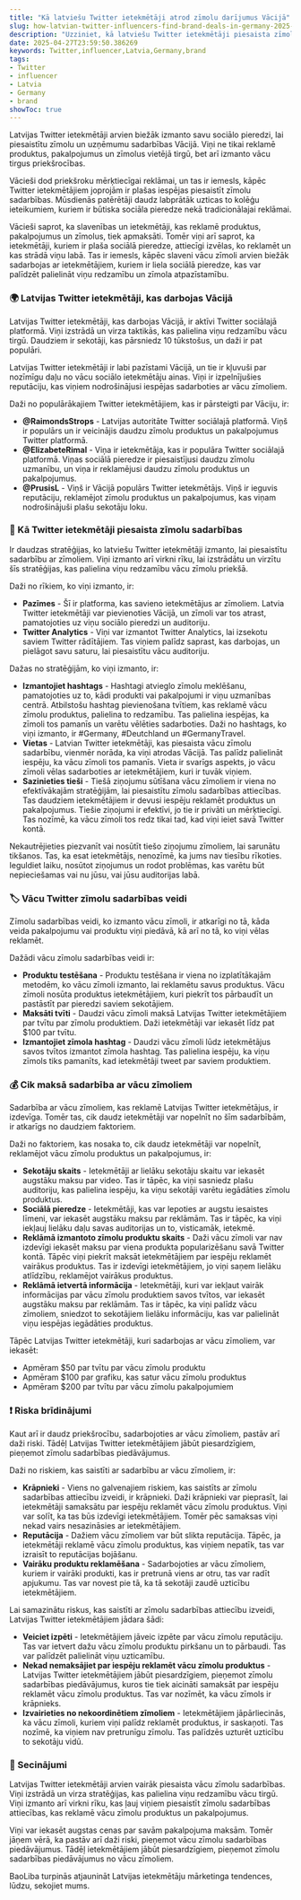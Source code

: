 ```yaml
---
title: "Kā latviešu Twitter ietekmētāji atrod zīmolu darījumus Vācijā"
slug: how-latvian-twitter-influencers-find-brand-deals-in-germany-2025-04-27
description: "Uzziniet, kā latviešu Twitter ietekmētāji piesaista zīmolu sadarbības Vācijā, izmantojot sociālo pieredzi, lai reklamētu produktus un palielinātu zīmola atpazīstamību."
date: 2025-04-27T23:59:50.386269
keywords: Twitter,influencer,Latvia,Germany,brand
tags:
- Twitter
- influencer
- Latvia
- Germany
- brand
showToc: true
---
```


Latvijas Twitter ietekmētāji arvien biežāk izmanto savu sociālo pieredzi, lai piesaistītu zīmolu un uzņēmumu sadarbības Vācijā. Viņi ne tikai reklamē produktus, pakalpojumus un zīmolus vietējā tirgū, bet arī izmanto vācu tirgus priekšrocības.

Vācieši dod priekšroku mērķtiecīgai reklāmai, un tas ir iemesls, kāpēc Twitter ietekmētājiem joprojām ir plašas iespējas piesaistīt zīmolu sadarbības. Mūsdienās patērētāji daudz labprātāk uzticas to kolēģu ieteikumiem, kuriem ir būtiska sociāla pieredze nekā tradicionālajai reklāmai.

Vācieši saprot, ka slavenības un ietekmētāji, kas reklamē produktus, pakalpojumus un zīmolus, tiek apmaksāti. Tomēr viņi arī saprot, ka ietekmētāji, kuriem ir plaša sociālā pieredze, attiecīgi izvēlas, ko reklamēt un kas strādā viņu labā. Tas ir iemesls, kāpēc slaveni vācu zīmoli arvien biežāk sadarbojas ar ietekmētājiem, kuriem ir liela sociālā pieredze, kas var palīdzēt palielināt viņu redzamību un zīmola atpazīstamību.


### 🌍 Latvijas Twitter ietekmētāji, kas darbojas Vācijā

Latvijas Twitter ietekmētāji, kas darbojas Vācijā, ir aktīvi Twitter sociālajā platformā. Viņi izstrādā un virza taktikās, kas palielina viņu redzamību vācu tirgū. Daudziem ir sekotāji, kas pārsniedz 10 tūkstošus, un daži ir pat populāri.

Latvijas Twitter ietekmētāji ir labi pazīstami Vācijā, un tie ir kļuvuši par nozīmīgu daļu no vācu sociālo ietekmētāju ainas. Viņi ir izpelnījušies reputāciju, kas viņiem nodrošinājusi iespējas sadarboties ar vācu zīmoliem.

Daži no populārākajiem Twitter ietekmētājiem, kas ir pārsteigti par Vāciju, ir:

- **@RaimondsStrops** - Latvijas autoritāte Twitter sociālajā platformā. Viņš ir populārs un ir veicinājis daudzu zīmolu produktus un pakalpojumus Twitter platformā.
- **@ElizabeteRimal** - Viņa ir ietekmētāja, kas ir populāra Twitter sociālajā platformā. Viņas sociālā pieredze ir piesaistījusi daudzu zīmolu uzmanību, un viņa ir reklamējusi daudzu zīmolu produktus un pakalpojumus.
- **@PrusisL** - Viņš ir Vācijā populārs Twitter ietekmētājs. Viņš ir ieguvis reputāciju, reklamējot zīmolu produktus un pakalpojumus, kas viņam nodrošinājuši plašu sekotāju loku. 

### 🚀 Kā Twitter ietekmētāji piesaista zīmolu sadarbības

Ir daudzas stratēģijas, ko latviešu Twitter ietekmētāji izmanto, lai piesaistītu sadarbību ar zīmoliem. Viņi izmanto arī virkni rīku, lai izstrādātu un virzītu šīs stratēģijas, kas palielina viņu redzamību vācu zīmolu priekšā.

Daži no rīkiem, ko viņi izmanto, ir:

- **Pazīmes** - Šī ir platforma, kas savieno ietekmētājus ar zīmoliem. Latvia Twitter ietekmētāji var pievienoties Vācijā, un zīmoli var tos atrast, pamatojoties uz viņu sociālo pieredzi un auditoriju. 
- **Twitter Analytics** - Viņi var izmantot Twitter Analytics, lai izsekotu saviem Twitter rādītājiem. Tas viņiem palīdz saprast, kas darbojas, un pielāgot savu saturu, lai piesaistītu vācu auditoriju.

Dažas no stratēģijām, ko viņi izmanto, ir:

- **Izmantojiet hashtags** - Hashtagi atvieglo zīmolu meklēšanu, pamatojoties uz to, kādi produkti vai pakalpojumi ir viņu uzmanības centrā. Atbilstošu hashtag pievienošana tvītiem, kas reklamē vācu zīmolu produktus, palielina to redzamību. Tas palielina iespējas, ka zīmoli tos pamanīs un varētu vēlēties sadarboties. Daži no hashtags, ko viņi izmanto, ir #Germany, #Deutchland un #GermanyTravel.
- **Vietas** - Latvian Twitter ietekmētāji, kas piesaista vācu zīmolu sadarbību, vienmēr norāda, ka viņi atrodas Vācijā. Tas palīdz palielināt iespēju, ka vācu zīmoli tos pamanīs. Vieta ir svarīgs aspekts, jo vācu zīmoli vēlas sadarboties ar ietekmētājiem, kuri ir tuvāk viņiem.
- **Sazinieties tieši** - Tiešā ziņojumu sūtīšana vācu zīmoliem ir viena no efektīvākajām stratēģijām, lai piesaistītu zīmolu sadarbības attiecības. Tas daudziem ietekmētājiem ir devusi iespēju reklamēt produktus un pakalpojumus. Tiešie ziņojumi ir efektīvi, jo tie ir privāti un mērķtiecīgi. Tas nozīmē, ka vācu zīmoli tos redz tikai tad, kad viņi ieiet savā Twitter kontā. 

Nekautrējieties piezvanīt vai nosūtīt tiešo ziņojumu zīmoliem, lai sarunātu tikšanos. Tas, ka esat ietekmētājs, nenozīmē, ka jums nav tiesību rīkoties. Ieguldiet laiku, nosūtot ziņojumus un rodot problēmas, kas varētu būt nepieciešamas vai nu jūsu, vai jūsu auditorijas labā.

### 🏷️ Vācu Twitter zīmolu sadarbības veidi

Zīmolu sadarbības veidi, ko izmanto vācu zīmoli, ir atkarīgi no tā, kāda veida pakalpojumu vai produktu viņi piedāvā, kā arī no tā, ko viņi vēlas reklamēt.

Dažādi vācu zīmolu sadarbības veidi ir:

- **Produktu testēšana** - Produktu testēšana ir viena no izplatītākajām metodēm, ko vācu zīmoli izmanto, lai reklamētu savus produktus. Vācu zīmoli nosūta produktus ietekmētājiem, kuri piekrīt tos pārbaudīt un pastāstīt par pieredzi saviem sekotājiem. 
- **Maksāti tvīti** - Daudzi vācu zīmoli maksā Latvijas Twitter ietekmētājiem par tvītu par zīmolu produktiem. Daži ietekmētāji var iekasēt līdz pat $100 par tvītu. 
- **Izmantojiet zīmola hashtag** - Daudzi vācu zīmoli lūdz ietekmētājus savos tvītos izmantot zīmola hashtag. Tas palielina iespēju, ka viņu zīmols tiks pamanīts, kad ietekmētāji tweet par saviem produktiem.

### 💰 Cik maksā sadarbība ar vācu zīmoliem

Sadarbība ar vācu zīmoliem, kas reklamē Latvijas Twitter ietekmētājus, ir izdevīga. Tomēr tas, cik daudz ietekmētāji var nopelnīt no šīm sadarbībām, ir atkarīgs no daudziem faktoriem. 

Daži no faktoriem, kas nosaka to, cik daudz ietekmētāji var nopelnīt, reklamējot vācu zīmolu produktus un pakalpojumus, ir:

- **Sekotāju skaits** - Ietekmētāji ar lielāku sekotāju skaitu var iekasēt augstāku maksu par video. Tas ir tāpēc, ka viņi sasniedz plašu auditoriju, kas palielina iespēju, ka viņu sekotāji varētu iegādāties zīmolu produktus.
- **Sociālā pieredze** - Ietekmētāji, kas var lepoties ar augstu iesaistes līmeni, var iekasēt augstāku maksu par reklāmām. Tas ir tāpēc, ka viņi iekļauj lielāku daļu savas auditorijas un to, visticamāk, ietekmē.
- **Reklāmā izmantoto zīmolu produktu skaits** - Daži vācu zīmoli var nav izdevīgi iekasēt maksu par viena produkta popularizēšanu savā Twitter kontā. Tāpēc viņi piekrīt maksāt ietekmētājiem par iespēju reklamēt vairākus produktus. Tas ir izdevīgi ietekmētājiem, jo viņi saņem lielāku atlīdzību, reklamējot vairākus produktus.
- **Reklāmā ietvertā informācija** - Ietekmētāji, kuri var iekļaut vairāk informācijas par vācu zīmolu produktiem savos tvītos, var iekasēt augstāku maksu par reklāmām. Tas ir tāpēc, ka viņi palīdz vācu zīmoliem, sniedzot to sekotājiem lielāku informāciju, kas var palielināt viņu iespējas iegādāties produktus.

Tāpēc Latvijas Twitter ietekmētāji, kuri sadarbojas ar vācu zīmoliem, var iekasēt:

- Apmēram $50 par tvītu par vācu zīmolu produktu
- Apmēram $100 par grafiku, kas satur vācu zīmolu produktus
- Apmēram $200 par tvītu par vācu zīmolu pakalpojumiem

### ❗ Riska brīdinājumi

Kaut arī ir daudz priekšrocību, sadarbojoties ar vācu zīmoliem, pastāv arī daži riski. Tādēļ Latvijas Twitter ietekmētājiem jābūt piesardzīgiem, pieņemot zīmolu sadarbības piedāvājumus. 

Daži no riskiem, kas saistīti ar sadarbību ar vācu zīmoliem, ir:

- **Krāpnieki** - Viens no galvenajiem riskiem, kas saistīts ar zīmolu sadarbības attiecību izveidi, ir krāpnieki. Daži krāpnieki var pieprasīt, lai ietekmētāji samaksātu par iespēju reklamēt vācu zīmolu produktus. Viņi var solīt, ka tas būs izdevīgi ietekmētājiem. Tomēr pēc samaksas viņi nekad vairs nesazināsies ar ietekmētājiem.
- **Reputācija** - Dažiem vācu zīmoliem var būt slikta reputācija. Tāpēc, ja ietekmētāji reklamē vācu zīmolu produktus, kas viņiem nepatīk, tas var izraisīt to reputācijas bojāšanu.
- **Vairāku produktu reklamēšana** - Sadarbojoties ar vācu zīmoliem, kuriem ir vairāki produkti, kas ir pretrunā viens ar otru, tas var radīt apjukumu. Tas var novest pie tā, ka tā sekotāji zaudē uzticību ietekmētājiem.

Lai samazinātu riskus, kas saistīti ar zīmolu sadarbības attiecību izveidi, Latvijas Twitter ietekmētājiem jādara šādi:

- **Veiciet izpēti** - Ietekmētājiem jāveic izpēte par vācu zīmolu reputāciju. Tas var ietvert dažu vācu zīmolu produktu pirkšanu un to pārbaudi. Tas var palīdzēt palielināt viņu uzticamību.
- **Nekad nemaksājiet par iespēju reklamēt vācu zīmolu produktus** - Latvijas Twitter ietekmētājiem jābūt piesardzīgiem, pieņemot zīmolu sadarbības piedāvājumus, kuros tie tiek aicināti samaksāt par iespēju reklamēt vācu zīmolu produktus. Tas var nozīmēt, ka vācu zīmols ir krāpnieks.
- **Izvairieties no nekoordinētiem zīmoliem** - Ietekmētājiem jāpārliecinās, ka vācu zīmoli, kuriem viņi palīdz reklamēt produktus, ir saskaņoti. Tas nozīmē, ka viņiem nav pretrunīgu zīmolu. Tas palīdzēs uzturēt uzticību to sekotāju vidū.

### 🔗 Secinājumi

Latvijas Twitter ietekmētāji arvien vairāk piesaista vācu zīmolu sadarbības. Viņi izstrādā un virza stratēģijas, kas palielina viņu redzamību vācu tirgū. Viņi izmanto arī virkni rīku, kas ļauj viņiem piesaistīt zīmolu sadarbības attiecības, kas reklamē vācu zīmolu produktus un pakalpojumus.

Viņi var iekasēt augstas cenas par savām pakalpojuma maksām. Tomēr jāņem vērā, ka pastāv arī daži riski, pieņemot vācu zīmolu sadarbības piedāvājumus. Tādēļ ietekmētājiem jābūt piesardzīgiem, pieņemot zīmolu sadarbības piedāvājumus no vācu zīmoliem.

BaoLiba turpinās atjaunināt Latvijas ietekmētāju mārketinga tendences, lūdzu, sekojiet mums.